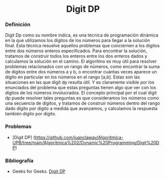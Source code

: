 <div align="center">

# Digit DP   

 <div align="left">
 
 ### Definición 
   
   Digit Dp como su nombre indica, es una técnica de programación dinámica en la que utilizamos los dígitos de los números para llegar a la solución final. 
   Esta técnica resuelve aquellos problemas que conciernen a los dígitos entre dos números enteros especificados.
   Para encontrar la solución, tratamos de construir todos los enteros entre los dos enteros dados y calculamos la solución en el camino.
   El algoritmo es muy útil para resolver problemas relacionados con un rango de números, como encontrar la suma de dígitos entre dos números a y b, o encontrar 
   cuántas veces aparece un dígito en particular en los números en el rango [a,b]. 
   Estas son las situaciones en las que digit dp resulta útil. Y es claramente visible por los enunciados del problema que estas preguntas tienen algo que ver con los dígitos de los números involucrados.
   El concepto principal por el cual digit dp puede resolver tales preguntas es que consideramos los números como una secuencia de dígitos, 
   y tratamos de construir números dentro del rango dado dígito por dígito a medida que avanzamos, y calculamos la respuesta también dígito por dígito.
   
 ### Problemas
  * [Digit DP] (https://github.com/juanclawav/Algoritmica-UPB/tree/main/Algoritmica%202/Dynamic%20Programming/Digit%20DP)
   
### Bibliografía
  * Geeks for Geeks. [Digit DP](https://www.geeksforgeeks.org/digit-dp-introduction/)
